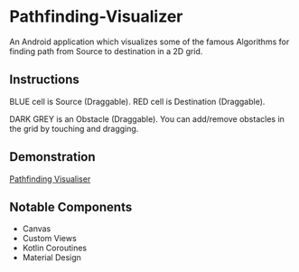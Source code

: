 # Pathfinding-Visualizer
An Android application which visualizes some of the famous Algorithms for finding path from Source to destination in a 2D grid.

## Instructions
BLUE cell is Source (Draggable).
RED cell is Destination (Draggable).

DARK GREY is an Obstacle (Draggable).
You can add/remove obstacles in the grid by touching and dragging.

## Demonstration
[Pathfinding Visualiser](https://user-images.githubusercontent.com/22092047/122062167-c8e03b80-ce0c-11eb-8caa-bb018e9c7acb.mp4)

## Notable Components
- Canvas
- Custom Views
- Kotlin Coroutines
- Material Design
